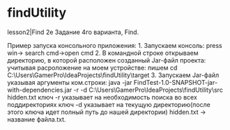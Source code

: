 # findUtility
lesson2|Find
2е Задание 4го варианта, Find.

Пример запуска консольного приложения: 1. Запускаем консоль: press win-> search cmd->open cmd
                                       2. В командной строке открываем директорию, в которой расположен созданный Jar-файл проекта: 
                                       учитывая расроложение на моем устройстве: пишем cd C:\Users\GamerPro\IdeaProjects\findUtility\target
                                       3. Запускаем Jar-файл указывая аргументы ком.строки: 
                                       java -jar FindTest-1.0-SNAPSHOT-jar-with-dependencies.jar -r -d C:\Users\GamerPro\IdeaProjects\findUtility\src hidden.txt
ключ -r указывает на необходимость поиска во всех поддиректориях
ключ -d указывает на текущую директорию(после этого ключа идет полный путь до нашей директории)
hidden.txt -> название файла.txt.
